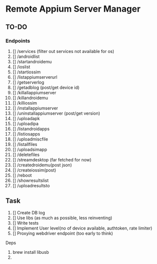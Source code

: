 # Remote Appium Server Manager

## TO-DO

### Endpoints

1. []  /services (filter out services not available for os)
1. []  /androidlist
1. []  /startandroidemu
1. []  /ioslist
1. []  /startiossim
1. []  /listappiumserverurl
1. []  /getserverlog
1. []  /getadblog (post/get device id)
1. []  /killallappiumserver
1. []  /killandroidemu
1. []  /killiossim
1. []  /installappiumserver
1. []  /uninstallappiumserver (post/get version)
1. []  /uploadapk
1. []  /uploadipa
1. []  /listandroidapps
1. []  /listiosapps
1. []  /uploadmiscfile
1. []  /listallfiles
1. []  /uploadsimapp
1. []  /deletefiles
1. []  /streamdesktop (far fetched for now)
1. []  /createdroidemu(post json)
1. []  /createiossim(post)
1. []  /reboot
1. []  /showresultslist
1. []  /uploadresultsto

## Task

1. []  Create DB log
1. []  Use libs (as much as possible, less reinventing)
1. []  Write tests
1. []  Implement User level(no of device available, authtoken, rate limiter)
1. []  Proxying webdriver endpoint (too early to think)


Deps
1. brew install libusb
1.